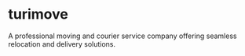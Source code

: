 # turimove
A professional moving and courier service company offering seamless relocation and delivery solutions.

